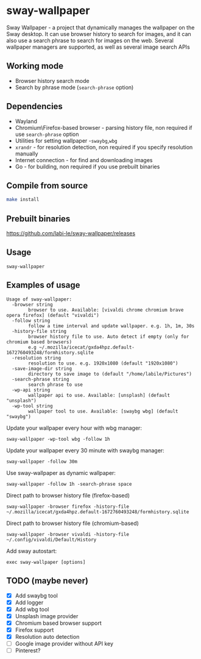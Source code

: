 # sway-wallpaper

Sway Wallpaper - a project that dynamically manages the wallpaper on the Sway desktop. It can use browser history to search for images, and it can also use a search phrase to search for images on the web. Several wallpaper managers are supported, as well as several image search APIs
## Working mode
- Browser history search mode
- Search by phrase mode (`search-phrase` option)

## Dependencies

- Wayland
- Chromium\Firefox-based browser - parsing history file, non required if use `search-phrase` option
- Utilities for setting wallpaper -`swaybg`,`wbg`
- `xrandr` - for resolution detection, non required if you specify resolution manually
- Internet connection - for find and downloading images
- Go - for building, non required if you use prebuilt binaries

## Compile from source

```sh
make install
```

## Prebuilt binaries
https://github.com/labi-le/sway-wallpaper/releases

## Usage

```
sway-wallpaper
```

## Examples of usage

```
Usage of sway-wallpaper:
  -browser string
        browser to use. Available: [vivaldi chrome chromium brave opera firefox] (default "vivaldi")
  -follow string
        follow a time interval and update wallpaper. e.g. 1h, 1m, 30s
  -history-file string
        browser history file to use. Auto detect if empty (only for chromium based browsers)
        e.g ~/.mozilla/icecat/gxda4hpz.default-1672760493248/formhistory.sqlite
  -resolution string
        resolution to use. e.g. 1920x1080 (default "1920x1080")
  -save-image-dir string
        directory to save image to (default "/home/labile/Pictures")
  -search-phrase string
        search phrase to use
  -wp-api string
        wallpaper api to use. Available: [unsplash] (default "unsplash")
  -wp-tool string
        wallpaper tool to use. Available: [swaybg wbg] (default "swaybg")
```

Update your wallpaper every hour with wbg manager:

```
sway-wallpaper -wp-tool wbg -follow 1h
```

Update your wallpaper every 30 minute with swaybg manager:

```
sway-wallpaper -follow 30m
```

Use sway-wallpaper as dynamic wallpaper:

```
sway-wallpaper -follow 1h -search-phrase space
```

Direct path to browser history file (firefox-based)
```
sway-wallpaper -browser firefox -history-file ~/.mozilla/icecat/gxda4hpz.default-1672760493248/formhistory.sqlite
```

Direct path to browser history file (chromium-based)
```
sway-wallpaper -browser vivaldi -history-file ~/.config/vivaldi/Default/History
```

Add sway autostart:

```
exec sway-wallpaper [options]
```

## TODO (maybe never)

- [x] Add swaybg tool
- [x] Add logger
- [x] Add wbg tool
- [x] Unsplash image provider
- [x] Chromium based browser support
- [x] Firefox support
- [x] Resolution auto detection
- [ ] Google image provider without API key
- [ ] Pinterest?
